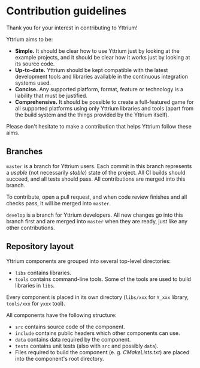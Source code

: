 # Contribution guidelines

Thank you for your interest in contributing to Yttrium!

Yttrium aims to be:
* **Simple.** It should be clear how to use Yttrium just by looking at the
  example projects, and it should be clear how it works just by looking at its
  source code.
* **Up-to-date.** Yttrium should be kept compatible with the latest development
  tools and libraries available in the continuous integration systems used.
* **Concise.** Any supported platform, format, feature or technology is a
  liability that must be justified.
* **Comprehensive.** It should be possible to create a full-featured game for
  all supported platforms using only Yttrium libraries and tools (apart from the
  build system and the things provided by the Yttrium itself).

Please don't hesitate to make a contribution that helps Yttrium follow these
aims.


## Branches

`master` is a branch for Yttrium users. Each commit in this branch represents
a *usable* (not necessarily *stable*) state of the project. All CI builds
should succeed, and all tests should pass. All contributions are merged into
this branch.

To contribute, open a pull request, and when code review finishes and all
checks pass, it will be merged into `master`.

`develop` is a branch for Yttrium developers. All new changes go into this
branch first and are merged into `master` when they are ready, just like any
other contributions.


## Repository layout

Yttrium components are grouped into several top-level directories:
* `libs` contains libraries.
* `tools` contains command-line tools. Some of the tools are used to build
  libraries in `libs`.

Every component is placed in its own directory
(`libs/xxx` for `Y_xxx` library, `tools/xxx` for `yxxx` tool).

All components have the following structure:
* `src` contains source code of the component.
* `include` contains public headers which other components can use.
* `data` contains data required by the component.
* `tests` contains unit tests (also with `src` and possibly `data`).
* Files required to build the component (e. g. *CMakeLists.txt*) are placed
  into the component's root directory.
